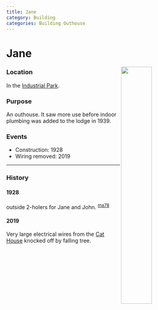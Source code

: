 ```yaml
---
title: Jane
category: Building
categories: Building Outhouse
---
```

# Jane
<img src="/img/2020-Jane.jpeg" style="width: 40%;" align="right">

### Location
In the [Industrial Park](/Area/Industrial-Park).

### Purpose

An outhouse. It saw more use before indoor plumbing was added to the lodge in 1939.

### Events
- Construction: 1928
- Wiring removed: 2019

---
### History

#### 1928

outside 2-holers for Jane and John. <sup>[ma78][]</sup>

#### 2019
Very large electrical wires from the [Cat House](/Building/Cat-House) knocked off by falling tree.

[ma78]: /Mountaineer-Annual#1978

